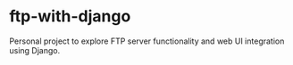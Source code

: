 # ftp-with-django
Personal project to explore FTP server functionality and web UI integration using Django.
